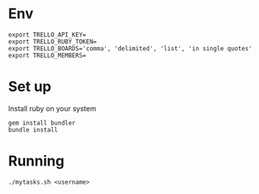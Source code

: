 # Env

```shell
export TRELLO_API_KEY=
export TRELLO_RUBY_TOKEN=
export TRELLO_BOARDS='comma', 'delimited', 'list', 'in single quotes'
export TRELLO_MEMBERS=
```

# Set up

Install ruby on your system
```shell
gem install bundler
bundle install
```

# Running

```shell
./mytasks.sh <username>
```
